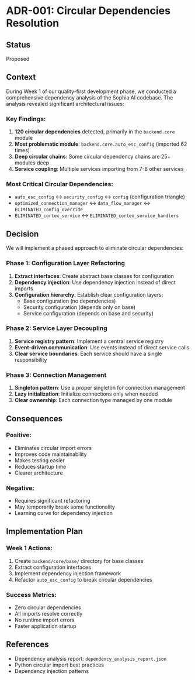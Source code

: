 # ADR-001: Circular Dependencies Resolution

## Status
Proposed

## Context
During Week 1 of our quality-first development phase, we conducted a comprehensive dependency analysis of the Sophia AI codebase. The analysis revealed significant architectural issues:

### Key Findings:
1. **120 circular dependencies** detected, primarily in the `backend.core` module
2. **Most problematic module**: `backend.core.auto_esc_config` (imported 62 times)
3. **Deep circular chains**: Some circular dependency chains are 25+ modules deep
4. **Service coupling**: Multiple services importing from 7-8 other services

### Most Critical Circular Dependencies:
- `auto_esc_config` ↔ `security_config` ↔ `config` (configuration triangle)
- `optimized_connection_manager` ↔ `data_flow_manager` ↔ `ELIMINATED_config_override`
- `ELIMINATED_cortex_service` ↔ `ELIMINATED_cortex_service_handlers`

## Decision
We will implement a phased approach to eliminate circular dependencies:

### Phase 1: Configuration Layer Refactoring
1. **Extract interfaces**: Create abstract base classes for configuration
2. **Dependency injection**: Use dependency injection instead of direct imports
3. **Configuration hierarchy**: Establish clear configuration layers:
   - Base configuration (no dependencies)
   - Security configuration (depends only on base)
   - Service configuration (depends on base and security)

### Phase 2: Service Layer Decoupling
1. **Service registry pattern**: Implement a central service registry
2. **Event-driven communication**: Use events instead of direct service calls
3. **Clear service boundaries**: Each service should have a single responsibility

### Phase 3: Connection Management
1. **Singleton pattern**: Use a proper singleton for connection management
2. **Lazy initialization**: Initialize connections only when needed
3. **Clear ownership**: Each connection type managed by one module

## Consequences

### Positive:
- Eliminates circular import errors
- Improves code maintainability
- Makes testing easier
- Reduces startup time
- Clearer architecture

### Negative:
- Requires significant refactoring
- May temporarily break some functionality
- Learning curve for dependency injection

## Implementation Plan

### Week 1 Actions:
1. Create `backend/core/base/` directory for base classes
2. Extract configuration interfaces
3. Implement dependency injection framework
4. Refactor `auto_esc_config` to break circular dependencies

### Success Metrics:
- Zero circular dependencies
- All imports resolve correctly
- No runtime import errors
- Faster application startup

## References
- Dependency analysis report: `dependency_analysis_report.json`
- Python circular import best practices
- Dependency injection patterns
